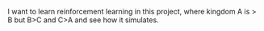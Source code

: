 I want to learn reinforcement learning in this project, where kingdom A is > B but B>C and C>A and see how it simulates.
